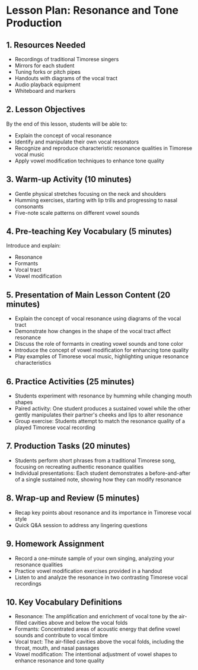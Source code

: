 # Lesson Plan: Resonance and Tone Production

## 1. Resources Needed

- Recordings of traditional Timorese singers
- Mirrors for each student
- Tuning forks or pitch pipes
- Handouts with diagrams of the vocal tract
- Audio playback equipment
- Whiteboard and markers

## 2. Lesson Objectives

By the end of this lesson, students will be able to:
- Explain the concept of vocal resonance
- Identify and manipulate their own vocal resonators
- Recognize and reproduce characteristic resonance qualities in Timorese vocal music
- Apply vowel modification techniques to enhance tone quality

## 3. Warm-up Activity (10 minutes)

- Gentle physical stretches focusing on the neck and shoulders
- Humming exercises, starting with lip trills and progressing to nasal consonants
- Five-note scale patterns on different vowel sounds

## 4. Pre-teaching Key Vocabulary (5 minutes)

Introduce and explain:
- Resonance
- Formants
- Vocal tract
- Vowel modification

## 5. Presentation of Main Lesson Content (20 minutes)

- Explain the concept of vocal resonance using diagrams of the vocal tract
- Demonstrate how changes in the shape of the vocal tract affect resonance
- Discuss the role of formants in creating vowel sounds and tone color
- Introduce the concept of vowel modification for enhancing tone quality
- Play examples of Timorese vocal music, highlighting unique resonance characteristics

## 6. Practice Activities (25 minutes)

- Students experiment with resonance by humming while changing mouth shapes
- Paired activity: One student produces a sustained vowel while the other gently manipulates their partner's cheeks and lips to alter resonance
- Group exercise: Students attempt to match the resonance quality of a played Timorese vocal recording

## 7. Production Tasks (20 minutes)

- Students perform short phrases from a traditional Timorese song, focusing on recreating authentic resonance qualities
- Individual presentations: Each student demonstrates a before-and-after of a single sustained note, showing how they can modify resonance

## 8. Wrap-up and Review (5 minutes)

- Recap key points about resonance and its importance in Timorese vocal style
- Quick Q&A session to address any lingering questions

## 9. Homework Assignment

- Record a one-minute sample of your own singing, analyzing your resonance qualities
- Practice vowel modification exercises provided in a handout
- Listen to and analyze the resonance in two contrasting Timorese vocal recordings

## 10. Key Vocabulary Definitions

- Resonance: The amplification and enrichment of vocal tone by the air-filled cavities above and below the vocal folds
- Formants: Concentrated areas of acoustic energy that define vowel sounds and contribute to vocal timbre
- Vocal tract: The air-filled cavities above the vocal folds, including the throat, mouth, and nasal passages
- Vowel modification: The intentional adjustment of vowel shapes to enhance resonance and tone quality